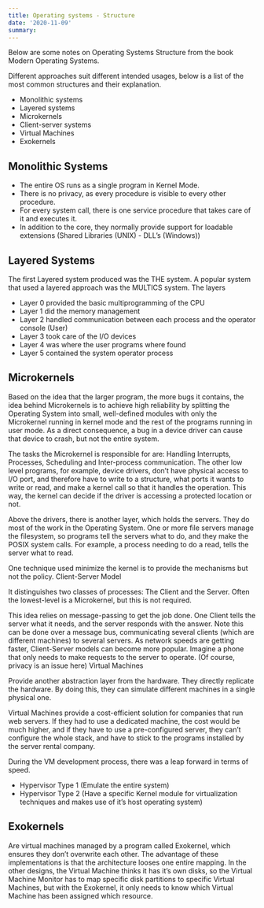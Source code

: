 ```yaml
---
title: Operating systems - Structure
date: '2020-11-09'
summary: 
---
```


Below are some notes on Operating Systems Structure from the book Modern Operating Systems.

Different approaches suit different intended usages, below is a list of the most common structures and their explanation.

* Monolithic systems
* Layered systems
* Microkernels
* Client-server systems
* Virtual Machines
* Exokernels

## Monolithic Systems

* The entire OS runs as a single program in Kernel Mode.
* There is no privacy, as every procedure is visible to every other procedure.
* For every system call, there is one service procedure that takes care of it and executes it.
* In addition to the core, they normally provide support for loadable extensions (Shared Libraries (UNIX) - DLL’s (Windows))

## Layered Systems

The first Layered system produced was the THE system. A popular system that used a layered approach was the MULTICS system.
The layers

* Layer 0 provided the basic multiprogramming of the CPU
* Layer 1 did the memory management
* Layer 2 handled communication between each process and the operator console (User)
* Layer 3 took care of the I/O devices
* Layer 4 was where the user programs where found
* Layer 5 contained the system operator process

## Microkernels

Based on the idea that the larger program, the more bugs it contains, the idea behind Microkernels is to achieve high reliability by splitting the Operating System into small, well-defined modules with only the Microkernel running in kernel mode and the rest of the programs running in user mode. As a direct consequence, a bug in a device driver can cause that device to crash, but not the entire system.

The tasks the Microkernel is responsible for are: Handling Interrupts, Processes, Scheduling and Inter-process communication. The other low level programs, for example, device drivers, don’t have physical access to I/O port, and therefore have to write to a structure, what ports it wants to write or read, and make a kernel call so that it handles the operation. This way, the kernel can decide if the driver is accessing a protected location or not.

Above the drivers, there is another layer, which holds the servers. They do most of the work in the Operating System. One or more file servers manage the filesystem, so programs tell the servers what to do, and they make the POSIX system calls. For example, a process needing to do a read, tells the server what to read.

One technique used minimize the kernel is to provide the mechanisms but not the policy.
Client-Server Model

It distinguishes two classes of processes: The Client and the Server. Often the lowest-level is a Microkernel, but this is not required.

This idea relies on message-passing to get the job done. One Client tells the server what it needs, and the server responds with the answer. Note this can be done over a message bus, communicating several clients (which are different machines) to several servers. As network speeds are getting faster, Client-Server models can become more popular. Imagine a phone that only needs to make requests to the server to operate. (Of course, privacy is an issue here)
Virtual Machines

Provide another abstraction layer from the hardware. They directly replicate the hardware. By doing this, they can simulate different machines in a single physical one.

Virtual Machines provide a cost-efficient solution for companies that run web servers. If they had to use a dedicated machine, the cost would be much higher, and if they have to use a pre-configured server, they can’t configure the whole stack, and have to stick to the programs installed by the server rental company.

During the VM development process, there was a leap forward in terms of speed.

* Hypervisor Type 1 (Emulate the entire system)
* Hypervisor Type 2 (Have a specific Kernel module for virtualization techniques and makes use of it’s host operating system)

## Exokernels

Are virtual machines managed by a program called Exokernel, which ensures they don’t overwrite each other. The advantage of these implementations is that the architecture looses one entire mapping. In the other designs, the Virtual Machine thinks it has it’s own disks, so the Virtual Machine Monitor has to map specific disk partitions to specific Virtual Machines, but with the Exokernel, it only needs to know which Virtual Machine has been assigned which resource.

